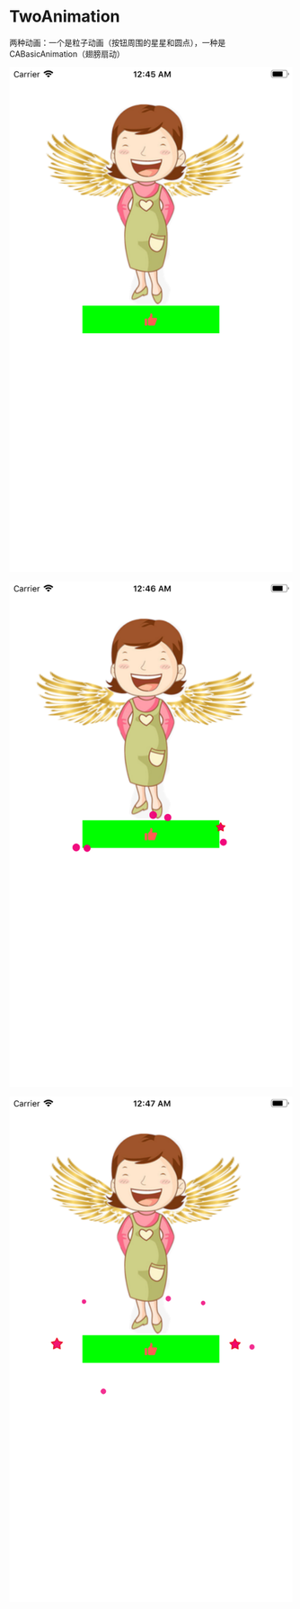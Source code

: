 # TwoAnimation
两种动画：一个是粒子动画（按钮周围的星星和圆点），一种是CABasicAnimation（翅膀扇动）


![Image text](https://github.com/Y1991/TwoAnimation/blob/master/AnimationDemo/images/1.png)


![Image text](https://github.com/Y1991/TwoAnimation/blob/master/AnimationDemo/images/2.png)

![Image text](https://github.com/Y1991/TwoAnimation/blob/master/AnimationDemo/images/3.png)
